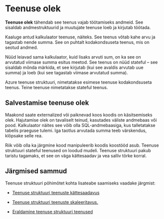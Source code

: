 <properties
   pageTitle="Loomine ja haldamine olekus | Microsoft Azure'i"
   description="Jõudlusprobleemi määratlemine ja teenuse oleku teenuse struktuuri haldamine"
   services="service-fabric"
   documentationCenter=".net"
   authors="appi101"
   manager="timlt"
   editor=""/>

<tags
   ms.service="service-fabric"
   ms.devlang="dotnet"
   ms.topic="article"
   ms.tgt_pltfrm="NA"
   ms.workload="NA"
   ms.date="08/10/2016"
   ms.author="aprameyr"/>

# <a name="service-state"></a>Teenuse olek
**Teenuse olek** tähendab see teenus vajab töötamiseks andmeid. See sisaldab andmestruktuurid ja muutujate teenuse loeb ja kirjutab töötada.

Kaaluge antud kalkulaator teenuse, näiteks. See teenus võtab kahe arvu ja tagastab nende summa. See on puhtalt kodakondsuseta teenus, mis on seotud andmed.

Nüüd leiavad sama kalkulaator, kuid lisaks arvuti sum, on ka see on arvutatud viimase summa esitus meetod. See teenus on nüüd stateful – see sisaldab mõnda märkida, et see kirjutab (kui see avaldis arvutab uue summa) ja loeb (kui see tagastab viimase arvutatud summa).

Azure teenuse struktuuri, nimetatakse esimese teenuse kodakondsuseta teenus. Teine teenuse nimetatakse stateful teenus.

## <a name="storing-service-state"></a>Salvestamise teenuse olek
Maakond saate externalized või paiknevad koos koodis on käsitsemiseks olek. Hajutamise olek on tavaliselt teinud, kasutades väliste andmebaas või pood. Kalkulaator näites see võib olla SQL-andmebaasiga, kus talletatakse tabelis praeguse tulemi. Iga taotlus arvutada summa teeb värskendus, klõpsake selle rea.

Riik võib olla ka järgmine kood manipuleerib koodis koostööd asub. Teenuse struktuuri stateful teenused on loodud mudeli. Teenuse struktuuri pakub taristu tagamaks, et see on väga kättesaadav ja vea salliv tõrke korral.

## <a name="next-steps"></a>Järgmised sammud

Teenuse struktuuri põhimõtet kohta lisateabe saamiseks vaadake järgmist:

- [Teenuse struktuuri teenuste kättesaadavus](service-fabric-availability-services.md)

- [Teenuse struktuuri teenuste skaleeritavus.](service-fabric-concepts-scalability.md)

- [Eraldamine teenuse struktuuri teenused](service-fabric-concepts-partitioning.md)
